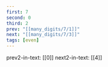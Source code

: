 ```yaml
---
first: 7
second: 0
third: 2
prev: "[[many_digits/7/1]]"
next: "[[many_digits/7/3]]"
tags: [even]
---
```

prev2-in-text: [[0]]
next2-in-text: [[4]]
